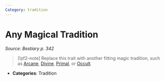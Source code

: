 ```yaml
---
Category: tradition
---
```

# Any Magical Tradition  
*Source: Bestiary p. 342*  

> [!pf2-note]
> Replace this trait with another fitting magic tradition, such as [Arcane](arcane.md), [Divine](divine.md), [Primal](primal.md), or [Occult](occult.md).

- **Categories**: Tradition